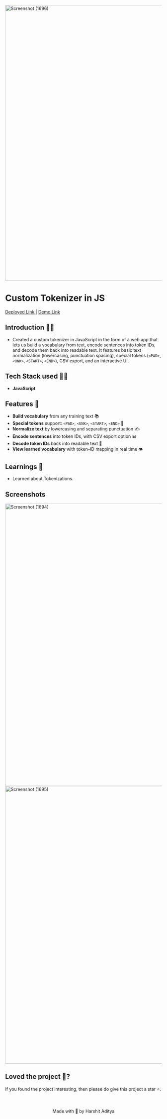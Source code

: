 <img width="1841" height="886" alt="Screenshot (1696)" src="https://github.com/user-attachments/assets/23a52a13-80ad-44c9-8c25-6ed6ca3926b5" />
<h1>Custom Tokenizer in JS</h1> 
<p> <a href="https://custom-tokenizer.netlify.app/">Deployed Link </a> | <a href="https://youtu.be/hvDjzKXuAlI">Demo Link</a> </p>

## Introduction 🐱‍💻
- Created a custom tokenizer in JavaScript in the form of a web app that lets us build a vocabulary from text, encode sentences into token IDs, and decode them back into readable text. It features basic text normalization (lowercasing, punctuation spacing), special tokens (`<PAD>`, `<UNK>`, `<START>`, `<END>`), CSV export, and an interactive UI.
## Tech Stack used 👨‍💻

- **JavaScript** 
## Features 🧰
- **Build vocabulary** from any training text 📚  
- **Special tokens** support: `<PAD>`, `<UNK>`, `<START>`, `<END>` 🔖  
- **Normalize text** by lowercasing and separating punctuation ✍️  
- **Encode sentences** into token IDs, with CSV export option 📊  
- **Decode token IDs** back into readable text 🔄  
- **View learned vocabulary** with token–ID mapping in real time 👁️ 


## Learnings 📝
  
- Learned about Tokenizations.
  

## Screenshots  
<img width="1886" height="908" alt="Screenshot (1694)" src="https://github.com/user-attachments/assets/e468fe7c-7704-48a8-95f4-f6625772fbb6" />
<img width="1784" height="893" alt="Screenshot (1695)" src="https://github.com/user-attachments/assets/462ac3d9-fa23-40f2-8c88-aa56292a95bd" />

## Loved the project 💖? 
  
  If you found the project interesting, then please do give this project a star ⭐. 
  <br> <br> <br>
   <p align="center" width="100%">
   Made with 💖 by Harshit Aditya   
</p>
